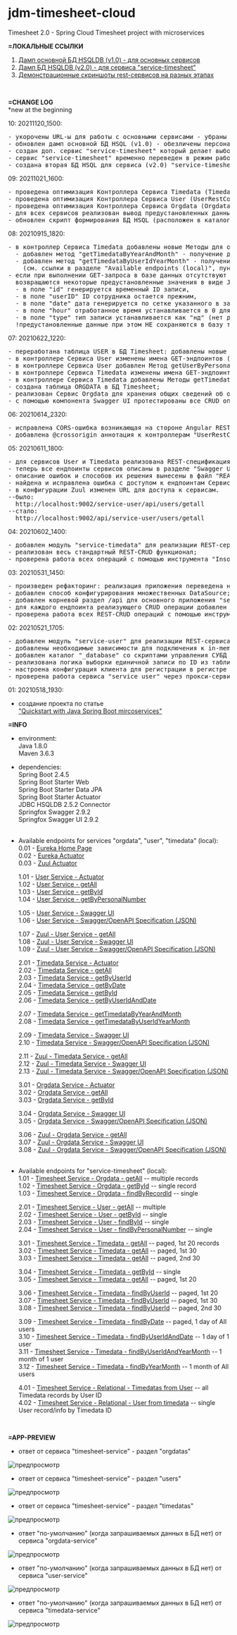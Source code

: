 # jdm-timesheet-cloud
Timesheet 2.0 - Spring Cloud Timesheet project with microservices
<br>

**=ЛОКАЛЬНЫЕ ССЫЛКИ**<br>
1. [Дамп основной БД HSQLDB (v1.0) - для основных сервисов](https://github.com/drvicx/jdm-timesheet-cloud/tree/main/_database/hsqldb-2.5.1/hsqldb)
2. [Дамп БД HSQLDB (v2.0) - для сервиса "service-timesheet"](https://github.com/drvicx/jdm-timesheet-cloud/tree/main/_database/hsqldb-2.5.1/hsqldb)
2. [Демонстрационные скриншоты rest-сервисов на разных этапах](https://github.com/drvicx/jdm-timesheet-cloud/tree/main/_preview)
<br>

**=CHANGE LOG**<br>
*new at the beginning <br>

10: 20211120_1500:
<pre>
- укорочены URL-ы для работы с основными сервисами - убраны префиксы сервисов /timedata, /user, /orgdata;
- обновлен дамп основной БД HSQL (v1.0) - обезличены персональные данные (фиктивные имена) + добавлены поля со ссылками на фото сотрудника и портфолио;
- создан доп. сервис "service-timesheet" который делает выборку из всех таблиц БД (Spring Data REST);
- сервис "service-timesheet" временно переведен в режим работы "read-only" (запрещены HTTP-методы: POST,PUT,DELETE);
- создана вторая БД HSQL для сервиса (v2.0) "service-timesheet" - добавлены поля со ссылками на фото сотрудника и портфолио;
</pre>

09: 20211021_1600:
<pre>
- проведена оптимизация Контроллера Сервиса Timedata (TimedataRestController): проверка данных перенесена на сервисный слой (TimedataServiceImpl);
- проведена оптимизация Контроллера Сервиса User (UserRestController): проверка данных перенесена на сервисный слой (UserServiceImpl);
- проведена оптимизация Контроллера Сервиса Orgdata (OrgdataRestController): проверка данных перенесена на сервисный слой (OrgdataServiceImpl);
- для всех сервисов реализован вывод предустановленных данных в случае отсутствия запрашиваемых данных в БД (см.примеры ниже);
- обновлен скрипт формирования БД HSQL (расположен в каталоге "_database/hsqldb-2.5.1/hsqldb");
</pre>

08: 20210915_1820:
<pre>
- в контроллер Сервиса Timedata добавлены новые Методы для обработки GET-запросов возвращающих предустановленные данные:
  - добавлен метод "getTimedataByYearAndMonth" - получение данных по Году и Месяцу;
  - добавлен метод "getTimedataByUserIdYearMonth" - получение данных по ID Сотрудника, Году и Месяцу;
    (см. ссылки в разделе "Available endpoints (local)", пункты 2.07, 2.08);			
- если при выполнении GET-запроса в базе данных отсутствуют записи с указанными параметрами,
  возвращаются некоторые предустановленные значения в виде JSON-ответа:
  - в поле "id" генерируется временный ID записи,
  - в поле "userID" ID сотрудника остается прежним,
  - в поле "date" дата генерируется по сетке указанного в запросе Года и Месяца,
  - в поле "hour" отработанное время устанавливается в 0 для всех записей,
  - в поле "type" тип записи устанавливается как "нд" (нет данных);
  !предустановленные данные при этом НЕ сохраняются в базу т.к инициатором сохранения будет выступать фронтенд;
</pre>

07: 20210622_1220:
<pre>
- переработана таблица USER в БД Timesheet: добавлены новые поля, старые переименованы;
- в контроллере Сервиса User изменены имена GET-эндпоинтов (сокращены названия с getall на all, c getsingle на id);
- в контроллере Сервиса User добавлен Метод getUserByPersonalNumber();
- в контроллере Сервиса Timedata изменены имена GET-эндпоинтов (сокращены названия с getall на all, c getsingle на id);
- в контроллере Сервиса Timedata добавлены Методы getTimedataByUserId(), getTimedataByDate(), getTimedataByUserIdAndDate();
- создана таблица ORGDATA в БД Timesheet;
- реализован Сервис Orgdata для хранения общих сведений об организации;
- с помощью компонента Swagger UI протестированы все CRUD операции сервисов User, Timedata и Orgdata;
</pre>

06: 20210614_2320:
<pre>
- исправлена CORS-ошибка возникающая на стороне Angular REST-Клиента при доступе к ендпоинтам User и Timedata сервисов;
- добавлена @crossorigin аннотация к контроллерам "UserRestContoller" и "TimedataRestController";
</pre>

05: 20210611_1800:
<pre>
- для сервисов User и Timedata реализована REST-спецификация Swagger/OpenAPI;
- теперь все ендпоинты сервисов описаны в разделе "Swagger UI" (см.ссылки ниже);
- описание ошибок и способов их решения вынесены в файл "README_BUGS.md";
- найдена и исправлена ошибка с доступом к ендпоинтам Сервисов через Zuul из Swagger UI;
- в конфигурации Zuul изменен URL для доступа к сервисам.
--было:
  http://localhost:9002/service-user/api/users/getall
--стало:
  http://localhost:9002/api/service-user/users/getall
</pre>

04: 20210602_1400:
<pre>
- добавлен модуль "service-timedata" для реализации REST-сервиса работы с таблицей "TIMEDATA";
- реализован весь стандартный REST-CRUD функционал;
- проверена работа всех операций с помощью инструмента "Insomnia";
</pre>

03: 20210531_1450:
<pre>
- произведен рефакторинг: реализация приложения переведена на Spring Data JPA;
- добавлен способ конфигурирования множественных DataSource;
- добавлен корневой раздел /api для основного приложения "service-user";
- для каждого ендпоинта реализующего CRUD операции добавлен свой алиас (см.ниже);
- проверена работа всех REST-CRUD операций с помощью инструмента "Insomnia";
</pre>

02: 20210521_1705:
<pre>
- добавлен модуль "service-user" для реализации REST-сервиса работы с таблицей "USER";
- добавлены необходимые зависимости для подключения к in-memory СУБД HSQLDB;
- добавлен каталог "_database" со скриптами управления СУБД и файлами БД "Timesheet";
- реализована логика выборки единичной записи по ID из таблицы "USER";
- настроена конфигурация клиента для регистрации в регистре Service Discovery сервиса Eureka;
- проверена работа сервиса "service_user" через прокси-сервис Zuul;
</pre>
 
01: 20210518_1930:<br>
- создание проекта по статье <br>
  ["Quickstart with Java Spring Boot mircoservices"](https://medium.com/@leo.ertuna/quickstart-with-java-spring-boot-mircoservices-b67d63fd19d1) <br>


**=INFO**
- environment:<br>
  Java 1.8.0 <br>
  Maven 3.6.3 <br>

- dependencies:<br>
  Spring Boot 2.4.5 <br>
  Spring Boot Starter Web <br>
  Spring Boot Starter Data JPA <br>
  Spring Boot Starter Actuator <br>
  JDBC HSQLDB 2.5.2 Connector <br>
  Springfox Swagger 2.9.2 <br>
  Springfox Swagger UI 2.9.2 <br>
  <br>
  
- Available endpoints for services "orgdata", "user", "timedata" (local): <br>
  0.01 - [Eureka Home Page](http://localhost:9001/) <br>
  0.02 - [Eureka Actuator](http://localhost:9001/actuator/health) <br>
  0.03 - [Zuul Actuator](http://localhost:9002/actuator/health) <br>

  1.01 - [User Service - Actuator](http://localhost:8601/api/actuator/health) <br>
  1.02 - [User Service - getAll](http://localhost:8601/api/all) <br>
  1.03 - [User Service - getById](http://localhost:8601/api/id/7) <br>
  1.04 - [User Service - getByPersonalNumber](http://localhost:8601/api/num/2001) <br>
  
  1.05 - [User Service - Swagger UI](http://localhost:8601/api/swagger-ui.html) <br>
  1.06 - [User Service - Swagger/OpenAPI Specification (JSON)](http://localhost:8601/api/v2/api-docs) <br>
  
  1.07 - [Zuul - User Service - getAll](http://localhost:9002/api/service-user/all) <br>
  1.08 - [Zuul - User Service - Swagger UI](http://localhost:9002/api/service-user/swagger-ui.html) <br>
  1.09 - [Zuul - User Service - Swagger/OpenAPI Specification (JSON)](http://localhost:9002/api/service-user/v2/api-docs) <br>
  
  2.01 - [Timedata Service - Actuator](http://localhost:8602/api/actuator/health) <br>
  2.02 - [Timedata Service - getAll](http://localhost:8602/api/all) <br>
  2.03 - [Timedata Service - getByUserId](http://localhost:8602/api/userid/7) <br>
  2.04 - [Timedata Service - getByDate](http://localhost:8602/api/date/2020-12-31) <br>
  2.05 - [Timedata Service - getById](http://localhost:8602/api/id/853) <br>
  2.06 - [Timedata Service - getByUserIdAndDate](http://localhost:8602/api/userdate/7/2020-12-31) <br>

  2.07 - [Timedata Service - getTimedataByYearAndMonth](http://localhost:8602/api/yearmonth/2020/12) <br>
  2.08 - [Timedata Service - getTimedataByUserIdYearMonth](http://localhost:8602/api/useryearmonth/7/2020/12) <br>
  
  2.09 - [Timedata Service - Swagger UI](http://localhost:8602/api/swagger-ui.html) <br>
  2.10 - [Timedata Service - Swagger/OpenAPI Specification (JSON)](http://localhost:8602/api/v2/api-docs) <br>
  
  2.11 - [Zuul - Timedata Service - getAll](http://localhost:9002/api/service-timedata/timedata/all) <br>
  2.12 - [Zuul - Timedata Service - Swagger UI](http://localhost:9002/api/service-timedata/swagger-ui.html) <br>
  2.13 - [Zuul - Timedata Service - Swagger/OpenAPI Specification (JSON)](http://localhost:9002/api/service-timedata/v2/api-docs) <br>  

  3.01 - [Orgdata Service - Actuator](http://localhost:8603/api/actuator/health) <br>
  3.02 - [Orgdata Service - getAll](http://localhost:8603/api/all) <br>
  3.03 - [Orgdata Service - getById](http://localhost:8603/api/id/1) <br>

  3.04 - [Orgdata Service - Swagger UI](http://localhost:8603/api/swagger-ui.html) <br>
  3.05 - [Orgdata Service - Swagger/OpenAPI Specification (JSON)](http://localhost:8603/api/v2/api-docs) <br>

  3.06 - [Zuul - Orgdata Service - getAll](http://localhost:9002/api/service-orgdata/orgdata/all) <br>
  3.07 - [Zuul - Orgdata Service - Swagger UI](http://localhost:9002/api/service-orgdata/swagger-ui.html) <br>
  3.08 - [Zuul - Orgdata Service - Swagger/OpenAPI Specification (JSON)](http://localhost:9002/api/service-orgdata/v2/api-docs) <br><br>

- Available endpoints for "service-timesheet" (local): <br>
  1.01 - [Timesheet Service - Orgdata - getAll](http://localhost:8600/api/orgdatas) -- multiple records <br>
  1.02 - [Timesheet Service - Orgdata - getById](http://localhost:8600/api/orgdatas/1) -- single record <br>
  1.03 - [Timesheet Service - Orgdata - findByRecordId](http://localhost:8600/api/orgdatas/search/findByRecordId?id=1) -- single <br>

  2.01 - [Timesheet Service - User - getAll](http://localhost:8600/api/users) -- multiple <br>
  2.02 - [Timesheet Service - User - getById](http://localhost:8600/api/users/1) -- single <br>
  2.03 - [Timesheet Service - User - findById](http://localhost:8600/api/users/search/findByUserId?id=1) -- single <br>
  2.04 - [Timesheet Service - User - findByPersonalNumber](http://localhost:8600/api/users/search/findByPersonalNumber?num=562) -- single <br>

  3.01 - [Timesheet Service - Timedata - getAll](http://localhost:8600/api/timedatas) -- paged, 1st 20 records <br>
  3.02 - [Timesheet Service - Timedata - getAll](http://localhost:8600/api/timedatas?page=0&size=30) -- paged, 1st 30 <br>
  3.03 - [Timesheet Service - Timedata - getAll](http://localhost:8600/api/timedatas?page=1&size=30) -- paged, 2nd 30 <br>
  
  3.04 - [Timesheet Service - Timedata - getById](http://localhost:8600/api/timedatas/1) -- single <br>
  3.05 - [Timesheet Service - Timedata - getAll](http://localhost:8600/api/timedatas/search/findTimedataById?id=1) -- paged, 1st 20 <br>
  
  3.06 - [Timesheet Service - Timedata - findByUserId](http://localhost:8600/api/timedatas/search/findByUserId?id=1) -- paged, 1st 20 <br>
  3.07 - [Timesheet Service - Timedata - findByUserId](http://localhost:8600/api/timedatas/search/findByUserId?id=1&page=0&size=30) -- paged, 1st 30 <br>
  3.08 - [Timesheet Service - Timedata - findByUserId](http://localhost:8600/api/timedatas/search/findByUserId?id=1&page=1&size=30) -- paged, 2nd 30 <br>
  
  3.09 - [Timesheet Service - Timedata - findByDate](http://localhost:8600/api/timedatas/search/findByDate?date=2020-09-01) -- paged, 1 day of All users <br>
  3.10 - [Timesheet Service - Timedata - findByUserIdAndDate](http://localhost:8600/api/timedatas/search/findByUserIdAndDate?id=1&date=2020-09-01) -- 1 day of 1 user <br>
  3.11 - [Timesheet Service - Timedata - findByUserIdAndYearMonth](http://localhost:8600/api/timedatas/search/findByUserIdAndYearMonth?id=2&year=2020&month=09) -- 1 month of 1 user <br>
  3.12 - [Timesheet Service - Timedata - findByYearMonth](http://localhost:8600/api/timedatas/search/findByYearMonth?year=2020&month=09) -- 1 month of All users <br>

  4.01 - [Timesheet Service - Relational - Timedatas from User](http://localhost:8600/api/users/2/timedata) -- all Timedata records by User ID <br>
  4.02 - [Timesheet Service - Relational - User from timedata](http://localhost:8600/api/timedatas/31/user) -- single User record/info by Timedata ID <br>

  <br>

**=APP-PREVIEW**

- ответ от сервиса "timesheet-service" - раздел "orgdatas"

![предпросмотр](_preview/preview_20211201_timesheet-service_orgdatas.png?raw=true)

- ответ от сервиса "timesheet-service" - раздел "users"

![предпросмотр](_preview/preview_20211201_timesheet-service_users.png?raw=true)

- ответ от сервиса "timesheet-service" - раздел "timedatas"

![предпросмотр](_preview/preview_20211201_timesheet-service_timedatas.png?raw=true)

- ответ "по-умолчанию" (когда запрашиваемых данных в БД нет) от сервиса "orgdata-service"

![предпросмотр](_preview/preview_20211120_defaultData_orgdata-service.png?raw=true)

- ответ "по-умолчанию" (когда запрашиваемых данных в БД нет) от сервиса "user-service"

![предпросмотр](_preview/preview_20211120_defaultData_user-service.png?raw=true)

- ответ "по-умолчанию" (когда запрашиваемых данных в БД нет) от сервиса "timedata-service"

![предпросмотр](_preview/preview_20211021_defaultData_timedata-service.png?raw=true)
